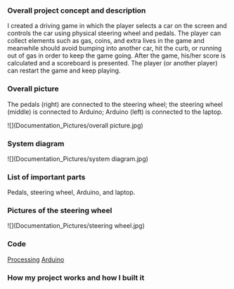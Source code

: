 ### Overall project concept and description
I created a driving game in which the player selects a car on the screen and controls the car using physical steering wheel and pedals. The player can collect elements such as gas, coins, and extra lives in the game and meanwhile should avoid bumping into another car, hit the curb, or running out of gas in order to keep the game going. After the game, his/her score is calculated and a scoreboard is presented. The player (or another player) can restart the game and keep playing.
### Overall picture
The pedals (right) are connected to the steering wheel; the steering wheel (middle) is connected to Arduino; Arduino (left) is connected to the laptop.

![](Documentation_Pictures/overall picture.jpg)
### System diagram
![](Documentation_Pictures/system diagram.jpg)
### List of important parts
Pedals, steering wheel, Arduino, and laptop.
### Pictures of the steering wheel
![](Documentation_Pictures/steering wheel.jpg)
### Code
[Processing](Final_Processing/Final_Processing.pde)
[Arduino](Final_Arduino/Final_Arduino.ino)
### How my project works and how I built it
